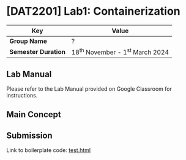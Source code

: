 # [DAT2201] Lab1: Containerization

| **Key**                                                               | Value                                                                                                                                                                              |
|---------------|---------------------------------------------------------|
| **Group Name**                                                               | ? |
| **Semester Duration**                                                 | 18<sup>th</sup> November - 1<sup>st</sup> March 2024                                                                                                                       |

## Lab Manual

Please refer to the Lab Manual provided on Google Classroom for instructions.

## Main Concept

## Submission

Link to boilerplate code: [test.html](container-volumes/apache/var-www-html/test.html)